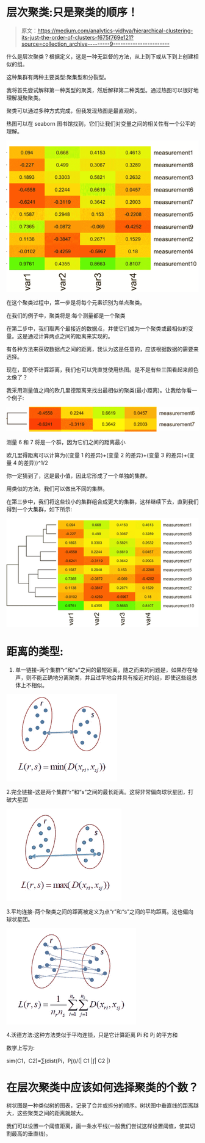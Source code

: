 # 层次聚类:只是聚类的顺序！

> 原文：<https://medium.com/analytics-vidhya/hierarchical-clustering-its-just-the-order-of-clusters-f675f769e121?source=collection_archive---------9----------------------->

什么是层次聚类？根据定义，这是一种无监督的方法，从上到下或从下到上创建相似的组。

这种集群有两种主要类型:聚集型和分裂型。

我将首先尝试解释第一种类型的聚类，然后解释第二种类型。通过热图可以很好地理解凝聚聚类。

聚类可以通过多种方式完成，但我发现热图是最直观的。

热图可以在 seaborn 图书馆找到，它们让我们对变量之间的相关性有一个公平的理解。

![](img/993365f6b589e9f54412d2b58d4c4403.png)

在这个聚类过程中，第一步是将每个元素识别为单点聚类。

在我们的例子中，聚类将是:每个测量都是一个聚类

在第二步中，我们取两个最接近的数据点，并使它们成为一个聚类或最相似的变量。这是通过计算两点之间的距离来实现的。

有各种方法来获取数据点之间的距离，我认为这是任意的，应该根据数据的需要来选择。

现在，即使不计算距离，我们也可以凭直觉使用热图。是不是有些三围看起来颜色太像了？

我采用测量值之间的欧几里德距离来找出最相似的聚类(最小距离)。让我给你看一个例子:

![](img/55dc3399c9d6b026c856a1fbc42aab6c.png)

测量 6 和 7 将是一个群，因为它们之间的距离最小

欧几里得距离可以计算为((变量 1 的差异)+(变量 2 的差异)+(变量 3 的差异)+(变量 4 的差异))^1/2

你一定猜到了，这是最小值，因此它形成了一个单独的集群。

用类似的方法，我们可以做出不同的集群。

在第三步中，我们将这些较小的集群组合成更大的集群，这样继续下去，直到我们得到一个大集群，如下所示:

![](img/e527382b6230dca49e5495cac2bfe43a.png)

# 距离的类型:

1.  单一链接-两个集群“r”和“s”之间的最短距离。随之而来的问题是，如果存在噪声，则不能正确地分离聚类，并且过早地合并具有接近对的组，即使这些组总体上不相似。

![](img/02c0f18a1fcbbb4a7749da43d9d439b9.png)

2.完全链接-这是两个集群“r”和“s”之间的最长距离。这将非常偏向球状星团，打破大星团

![](img/e4f4cf72cd206552f9502a546eca88e1.png)

3.平均连接-两个聚类之间的距离被定义为点“r”和“s”之间的平均距离。这也偏向球状星团。

![](img/a8029919196fba76fc48174d548ae416.png)

4.沃德方法:这种方法类似于平均连锁，只是它计算距离 Pi 和 Pj 的平方和

数学上写为:

sim(C1，C2)=∑(dist(Pi，Pj))/(| C1 |∫| C2 |)

# 在层次聚类中应该如何选择聚类的个数？

树状图是一种类似树的图表，记录了合并或拆分的顺序。树状图中垂直线的距离越大，这些聚类之间的距离就越大。

我们可以设置一个阈值距离，画一条水平线(一般我们尝试这样设置阈值，使其切割最高的垂直线)。